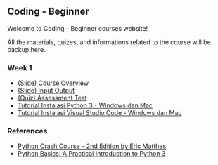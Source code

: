 ## Coding - Beginner

Welcome to Coding - Beginner courses website!

All the materials, quizes, and informations related to the course will be backup here.

### Week 1

- [(Slide) Course Overview](https://docs.google.com/presentation/d/1_2CBNXbTxSfNE-ZyvvsyPmcJzBh-QnyZ0sam4QWDGss)
- [(Slide) Input Output](https://docs.google.com/presentation/d/1znGY50H2Ankue-beklZYFSE6qQrveVfEOyW72e3WqtA)
- [(Quiz) Assessment Test](https://ristek.link/COD-Odd-Test)
- [Tutorial Instalasi Python 3 - Windows dan Mac](pdf/Tutorial_Instalasi_Python3_WinMac.pdf)
- [Tutorial Instalasi Visual Studio Code - Windows dan Mac](pdf/Tutorial_Instalasi_VSCode_WinMac.pdf)

### References
- [Python Crash Course – 2nd Edition by Eric Matthes](https://www.google.co.id/books/edition/Python_Crash_Course_2nd_Edition/w1v6DwAAQBAJ)
- [Python Basics: A Practical Introduction to Python 3](https://static.realpython.com/python-basics-sample-chapters.pdf)
